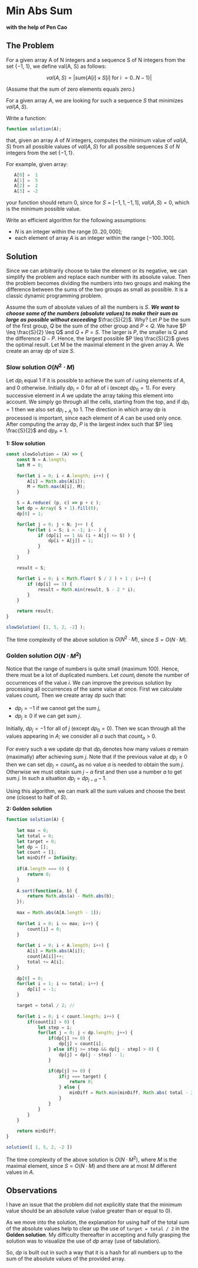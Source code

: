# Min Abs Sum
**with the help of Pen Cao**

## The Problem

For a given array A of N integers and a sequence S of N integers from the set {−1, 1}, we define val(A, S) as follows:

$$ val(A, S) = |sum\{ A[i] \times S[i]\text{ for i }= 0..N−1 \}| $$

(Assume that the sum of zero elements equals zero.)

For a given array $A$, we are looking for such a sequence $S$ that minimizes $val(A, S)$.

Write a function:

```js
function solution(A);
```

that, given an array $A$ of $N$ integers, computes the minimum value of $val(A, S)$ from all possible values of $val(A,S)$ for all possible sequences $S$ of $N$ integers from the set $\{−1, 1\}$.

For example, given array:

```js
   A[0] =  1
   A[1] =  5
   A[2] =  2
   A[3] = -2
```

your function should return 0, since for $S = [−1, 1, −1, 1]$, $val(A, S) = 0$, which is the minimum possible value.

Write an efficient algorithm for the following assumptions:

- $N$ is an integer within the range $[0..20,000]$;
- each element of array $A$ is an integer within the range $[−100..100]$.

## Solution

Since we can arbitrarily choose to take the element or its negative, we can simplify the problem and replace each number with its absolute value. Then the problem becomes dividing the numbers into two groups and making the difference between the sums of the two groups as small as possible. It is a classic dynamic programming problem.

Assume the sum of absolute values of all the numbers is $S$. ***We want to choose some of the numbers (absolute values) to make their sum as large as possible without exceeding*** $\frac{S}{2}$. Why? Let $P$ be the sum of the first group, $Q$ be the sum of the other group and $P < Q$. We have $P \leq \frac{S}{2} \leq Q$ and $Q + P = S$. The larger is $P$, the smaller is Q and the difference $Q − P$. Hence, the largest possible $P \leq \frac{S}{2}$ gives the optimal result. Let M be the maximal element in the given array A. We create an array $dp$ of size $S$.

### Slow solution $O(N^2 \cdot M)$

Let $dp_i$ equal 1 if it is possible to achieve the sum of $i$ using elements of $A$, and $0$ otherwise. Initially $dp_i = 0$ for all of i (except $dp_0 = 1$). For every successive element in $A$ we update the array taking this element into account. We simply go through all the cells, starting from the top, and if $dp_i = 1$ then we also set $dp_{i + A_j}$ to 1. The direction in which array $dp$ is processed is important, since each element of $A$ can be used only once. After computing the array dp, $P$ is the largest index such that $P \leq \frac{S}{2}$ and $dp_P = 1$.

**1: Slow solution**
```js
const slowSolution = (A) => {
    const N = A.length;
    let M = 0;

    for(let i = 0; i < A.length; i++) {
        A[i] = Math.abs(A[i]);
        M = Math.max(A[i], M);
    }

    S = A.reduce( (p, c) => p + c );
    let dp = Array( S + 1).fill(0);
    dp[0] = 1;

    for(let j = 0; j < N; j++ ) {
        for(let i = S; i > -1; i-- ) {
            if (dp[i] == 1 && (i + A[j] <= S) ) {
                dp[i + A[j]] = 1;
            }
        }
    }

    result = S;

    for(let i = 0; i < Math.floor( S / 2 ) + 1 ; i++) {
        if (dp[i] == 1) {
            result = Math.min(result, S - 2 * i);
        }
    }

    return result;
}

slowSolution( [1, 5, 2, -2] );
```
The time complexity of the above solution is $O(N^2 · M)$, since $S = O(N · M)$.

### Golden solution $O(N \cdot M^2)$

Notice that the range of numbers is quite small (maximum 100). Hence, there must be a lot of duplicated numbers. Let $count_i$ denote the number of occurrences of the value $i$. We can improve the previous solution by processing all occurrences of the same value at once. First we calculate values $count_i$. Then we create array $dp$ such that:
- $dp_j = −1$ if we cannot get the sum $j$,
- $dp_j \geq 0$ if we can get sum $j$.

Initially, $dp_j = −1$ for all of $j$ (except $dp_0 = 0$). Then we scan through all the values appearing in $A$; we consider all $a$ such that $count_a > 0$.

For every such a we update $dp$ that $dp_j$ denotes how many values $a$ remain (maximally) after achieving sum $j$. Note that if the previous value at $dp_j ­\geq 0$ then we can set $dp_j = count_a$ as no value $a$ is needed to obtain the sum $j$. Otherwise we must obtain sum $j − a$ first and then use a number $a$ to get sum $j$. In such a situation $dp_j = dp_{j − a} − 1$.

Using this algorithm, we can mark all the sum values and choose the best one (closest to half of $S$).

**2: Golden solution**
```js
function solution(A) {
    
    let max = 0;
    let total = 0;
    let target = 0;
    let dp = [];
    let count = [];
    let minDiff = Infinity;
    
    if(A.length === 0) {
        return 0;
    }
    
    A.sort(function(a, b) {
        return Math.abs(a) - Math.abs(b);
    });
    
    max = Math.abs(A[A.length - 1]);
    
    for(let i = 0; i <= max; i++) {
        count[i] = 0;
    }
    
    for(let i = 0; i < A.length; i++) {
        A[i] = Math.abs(A[i]);
        count[A[i]]++;
        total += A[i];
    }
    
    dp[0] = 0;
    for(let i = 1; i <= total; i++) {
        dp[i] = -1;
    }

    target = total / 2; // 
    
    for(let i = 0; i < count.length; i++) {
        if(count[i] > 0) {
            let step = i;
            for(let j = 0; j < dp.length; j++) {
                if(dp[j] >= 0) {
                    dp[j] = count[i];
                } else if(j >= step && dp[j - step] > 0) {
                    dp[j] = dp[j - step] - 1;
                }

                if(dp[j] >= 0) {
                    if(j === target) {
                        return 0;
                    } else {
                        minDiff = Math.min(minDiff, Math.abs( total - 2 * j ));
                    }
                }
            }
        }
    }
    
    return minDiff;
}

solution([ 1, 5, 2, -2 ])
```
The time complexity of the above solution is $O(N · M^2)$, where $M$ is the maximal element, since $S = O(N · M)$ and there are at most $M$ different values in $A$.

## Observations

I have an issue that the problem did not explicitly state that the minimum value should be an absolute value (value greater than or equal to 0).

As we move into the solution, the explanation for using half of the total sum of the absolute values help to clear up the use of `target = total / 2` in the **Golden solution**. My difficulty thereafter in accepting and fully grasping the solution was to visualize the use of $dp$ array (use of tabulation).

So, $dp$ is built out in such a way that it is a hash for all numbers up to the sum of the absolute values of the provided array.